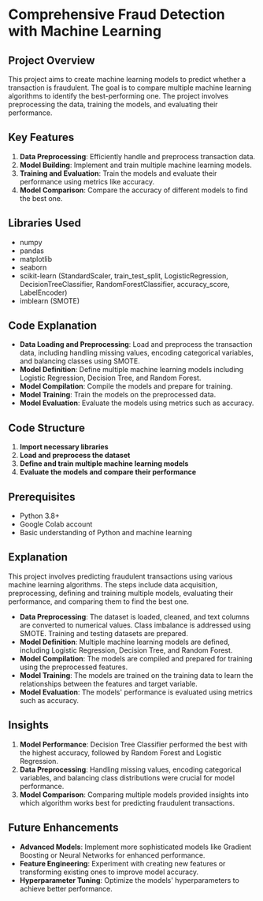 # Comprehensive Fraud Detection with Machine Learning

## Project Overview
This project aims to create machine learning models to predict whether a transaction is fraudulent. The goal is to compare multiple machine learning algorithms to identify the best-performing one. The project involves preprocessing the data, training the models, and evaluating their performance.

## Key Features
1. **Data Preprocessing**: Efficiently handle and preprocess transaction data.
2. **Model Building**: Implement and train multiple machine learning models.
3. **Training and Evaluation**: Train the models and evaluate their performance using metrics like accuracy.
4. **Model Comparison**: Compare the accuracy of different models to find the best one.

## Libraries Used
- numpy
- pandas
- matplotlib
- seaborn
- scikit-learn (StandardScaler, train_test_split, LogisticRegression, DecisionTreeClassifier, RandomForestClassifier, accuracy_score, LabelEncoder)
- imblearn (SMOTE)

## Code Explanation
- **Data Loading and Preprocessing**: Load and preprocess the transaction data, including handling missing values, encoding categorical variables, and balancing classes using SMOTE.
- **Model Definition**: Define multiple machine learning models including Logistic Regression, Decision Tree, and Random Forest.
- **Model Compilation**: Compile the models and prepare for training.
- **Model Training**: Train the models on the preprocessed data.
- **Model Evaluation**: Evaluate the models using metrics such as accuracy.

## Code Structure
1. **Import necessary libraries**
2. **Load and preprocess the dataset**
3. **Define and train multiple machine learning models**
4. **Evaluate the models and compare their performance**

## Prerequisites
- Python 3.8+
- Google Colab account
- Basic understanding of Python and machine learning

## Explanation
This project involves predicting fraudulent transactions using various machine learning algorithms. The steps include data acquisition, preprocessing, defining and training multiple models, evaluating their performance, and comparing them to find the best one.

- **Data Preprocessing**: The dataset is loaded, cleaned, and text columns are converted to numerical values. Class imbalance is addressed using SMOTE. Training and testing datasets are prepared.
- **Model Definition**: Multiple machine learning models are defined, including Logistic Regression, Decision Tree, and Random Forest.
- **Model Compilation**: The models are compiled and prepared for training using the preprocessed features.
- **Model Training**: The models are trained on the training data to learn the relationships between the features and target variable.
- **Model Evaluation**: The models' performance is evaluated using metrics such as accuracy.

## Insights
1. **Model Performance**: Decision Tree Classifier performed the best with the highest accuracy, followed by Random Forest and Logistic Regression.
2. **Data Preprocessing**: Handling missing values, encoding categorical variables, and balancing class distributions were crucial for model performance.
3. **Model Comparison**: Comparing multiple models provided insights into which algorithm works best for predicting fraudulent transactions.

## Future Enhancements
- **Advanced Models**: Implement more sophisticated models like Gradient Boosting or Neural Networks for enhanced performance.
- **Feature Engineering**: Experiment with creating new features or transforming existing ones to improve model accuracy.
- **Hyperparameter Tuning**: Optimize the models' hyperparameters to achieve better performance.

